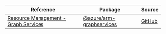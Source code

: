 | Reference | Package | Source |
|---|---|---|
|[Resource Management - Graph Services](arm-graphservices-readme.md)|[@azure/arm-graphservices](https://www.npmjs.com/package/@azure/arm-graphservices)|[GitHub](https://github.com/Azure/azure-sdk-for-js/blob/main/sdk/graphservices/arm-graphservices)|
